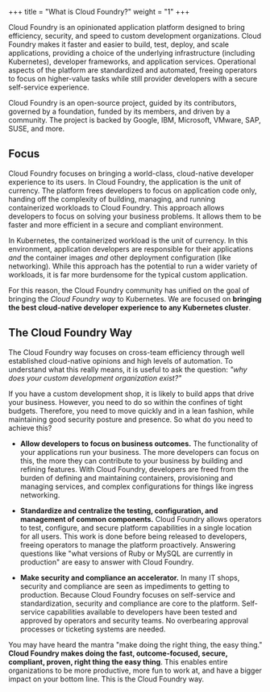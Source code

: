 +++
title = "What is Cloud Foundry?"
weight = "1"
+++

Cloud Foundry is an opinionated application platform designed to bring efficiency, security, and speed to custom development organizations. Cloud Foundry makes it faster and easier to build, test, deploy, and scale applications, providing a choice of the underlying infrastructure (including Kubernetes), developer frameworks, and application services. Operational aspects of the platform are standardized and automated, freeing operators to focus on higher-value tasks while still provider developers with a secure self-service experience.

Cloud Foundry is an open-source project, guided by its contributors, governed by a foundation, funded by its members, and driven by a community. The project is backed by Google, IBM, Microsoft, VMware, SAP, SUSE, and more.

## Focus

Cloud Foundry focuses on bringing a world-class, cloud-native developer experience to its users. In Cloud Foundry, the application is the unit of currency. The platform frees developers to focus on application code only, handing off the complexity of building, managing, and running containerized workloads to Cloud Foundry. This approach allows developers to focus on solving your business problems. It allows them to be faster and more efficient in a secure and compliant environment.

In Kubernetes, the containerized workload is the unit of currency. In this environment, application developers are responsible for their applications _and_ the container images _and_ other deployment configuration (like networking). While this approach has the potential to run a wider variety of workloads, it is far more burdensome for the typical custom application. 

For this reason, the Cloud Foundry community has unified on the goal of bringing the _Cloud Foundry way_ to Kubernetes. We are focused on **bringing the best cloud-native developer experience to any Kubernetes cluster**.

## The Cloud Foundry Way

The Cloud Foundry way focuses on cross-team efficiency through well established cloud-native opinions and high levels of automation. To understand what this really means, it is useful to ask the question: _"why does your custom development organization exist?"_

If you have a custom development shop, it is likely to build apps that drive your business. However, you need to do so within the confines of tight budgets. Therefore, you need to move quickly and in a lean fashion, while maintaining good security posture and presence.  So what do you need to achieve this?

* **Allow developers to focus on business outcomes.** The functionality of your applications run your business. The more developers can focus on this, the more they can contribute to your business by building and refining features. With Cloud Foundry, developers are freed from the burden of defining and maintaining containers, provisioning and managing services, and complex configurations for things like ingress networking.

* **Standardize and centralize the testing, configuration, and management of common components.** Cloud Foundry allows operators to test, configure, and secure platform capabilities in a single location for all users. This work is done before being released to developers, freeing operators to manage the platform proactively. Answering questions like "what versions of Ruby or MySQL are currently in production" are easy to answer with Cloud Foundry.

* **Make security and compliance an accelerator.** In many IT shops, security and compliance are seen as impediments to getting to production. Because Cloud Foundry focuses on self-service and standardization, security and compliance are core to the platform. Self-service capabilities available to developers have been tested and approved by operators and security teams. No overbearing approval processes or ticketing systems are needed. 

You may have heard the mantra "make doing the right thing, the easy thing." **Cloud Foundry makes doing the fast, outcome-focused, secure, compliant, proven, right thing the easy thing**.  This enables entire organizations to be more productive, more fun to work at, and have a bigger impact on your bottom line. This is the Cloud Foundry way.
